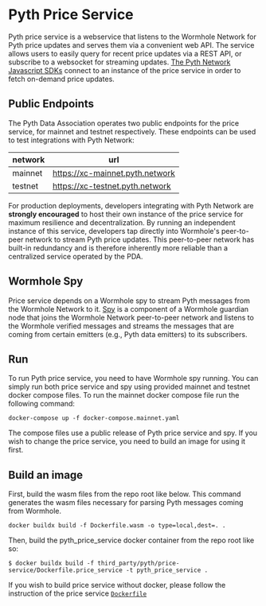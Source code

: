 # Pyth Price Service

Pyth price service is a webservice that listens to the Wormhole Network for Pyth price updates and serves them via a
convenient web API. The service allows users to easily query for recent price updates via a REST API, or subscribe to
a websocket for streaming updates. [The Pyth Network Javascript SDKs](https://github.com/pyth-network/pyth-js) connect
to an instance of the price service in order to fetch on-demand price updates.

## Public Endpoints

The Pyth Data Association operates two public endpoints for the price service, for mainnet and testnet respectively.
These endpoints can be used to test integrations with Pyth Network:

| network | url                             |
| ------- | ------------------------------- |
| mainnet | https://xc-mainnet.pyth.network |
| testnet | https://xc-testnet.pyth.network |

For production deployments, developers integrating with Pyth Network are **strongly encouraged** to host their own instance of the price service for maximum resilience and decentralization.
By running an independent instance of this service, developers tap directly into Wormhole's peer-to-peer network to stream Pyth price updates.
This peer-to-peer network has built-in redundancy and is therefore inherently more reliable than a centralized service operated by the PDA.

## Wormhole Spy

Price service depends on a Wormhole spy to stream Pyth messages from the Wormhole Network to it.
[Spy](https://github.com/wormhole-foundation/wormhole/blob/main/node/cmd/spy/spy.go) is a component of a
Wormhole guardian node that joins the Wormhole Network peer-to-peer network and listens to the Wormhole verified
messages and streams the messages that are coming from certain emitters (e.g., Pyth data emitters) to its subscribers.

## Run

To run Pyth price service, you need to have Wormhole spy running. You can simply run both price service
and spy using provided mainnet and testnet docker compose files. To run the mainnet docker
compose file run the following command:

```
docker-compose up -f docker-compose.mainnet.yaml
```

The compose files use a public release of Pyth price service and spy. If you wish to change the
price service, you need to build an image for using it first.

## Build an image

First, build the wasm files from the repo root like below. This command generates the wasm files necessary
for parsing Pyth messages coming from Wormhole.

```
docker buildx build -f Dockerfile.wasm -o type=local,dest=. .
```

Then, build the pyth_price_service docker container from the repo root like so:

```
$ docker buildx build -f third_party/pyth/price-service/Dockerfile.price_service -t pyth_price_service .
```

If you wish to build price service without docker, please follow the instruction of the price service
[`Dockerfile`](./Dockerfile.price_service)
